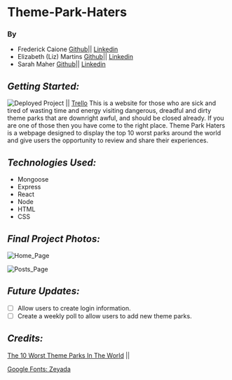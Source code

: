 # Theme-Park-Haters

### By 
- Frederick Caione  [Github](https://github.com/fcaione)||  [Linkedin](https://www.linkedin.com/in/frederickcaione/)
- Elizabeth (Liz) Martins [Github](https://github.com/martinsliz)|| [Linkedin](https://www.linkedin.com/in/elizmartins/)
- Sarah Maher [Github](https://github.com/mahers12)|| [Linkedin](https://www.linkedin.com/in/sarah-maher-8a6865255/)

## **_Getting Started:_**

![Deployed Project]() || [Trello](https://trello.com/b/cJrW43N8/theme-park-haters)
This is a website for those who are sick and tired of wasting time and energy visiting dangerous, dreadful and dirty theme parks that are downright awful, and should be closed already. If you are one of those then you have come to the right place. Theme Park Haters is a webpage designed to display the top 10 worst parks around the world and give users the opportunity to review and share their experiences.

## **_Technologies Used:_**

- Mongoose
- Express
- React
- Node
- HTML
- CSS

## **_Final Project Photos:_**

![Home_Page]()

![Posts_Page]()

## **_Future Updates:_**

- [ ] Allow users to create login information.
- [ ] Create a weekly poll to allow users to add new theme parks.

## **_Credits:_**

<a href="https://www.therichest.com/poorest-list/the-10-worst-theme-parks-in-the-world/">The 10 Worst Theme Parks In The World</a> ||

<a href="https://fonts.google.com/specimen/Zeyada">Google Fonts: Zeyada</a>
